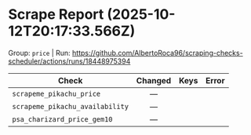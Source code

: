 # Scrape Report (2025-10-12T20:17:33.566Z)

Group: `price`  |  Run: https://github.com/AlbertoRoca96/scraping-checks-scheduler/actions/runs/18448975394

| Check | Changed | Keys | Error |
|---|:---:|:--|:--|
| `scrapeme_pikachu_price` | — |  |  |
| `scrapeme_pikachu_availability` | — |  |  |
| `psa_charizard_price_gem10` | — |  |  |
